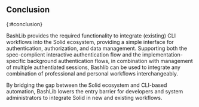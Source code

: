 ## Conclusion
{:#conclusion}

<!-- * Bashlib provides the necessary functionality to integrate Solid in CLI workflows. -->
<!-- * Bashlib can perform automated background tasks for multiple profiles. -->

BashLib provides the required functionality to integrate (existing) CLI workflows into the Solid ecosystem, 
providing a simple interface for authentication, authorization, and data management. 
Supporting both the spec-complient interactive authentication flow and 
the implementation-specific background authentication flows, 
in combination with management of multiple authentiated sessions,
Bashlib can be used to integrate any combination of professional 
and personal workflows interchangeably.

By bridging the gap between the Solid ecosystem and CLI-based automation, 
BashLib lowers the entry barrier for developers and system administrators
to integrate Solid in new and existing workflows.